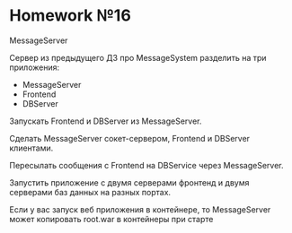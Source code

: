 # Homework №16

MessageServer

Cервер из предыдущего ДЗ про MessageSystem разделить на три приложения:
- MessageServer
- Frontend
- DBServer

Запускать Frontend и DBServer из MessageServer.

Сделать MessageServer сокет-сервером, Frontend и DBServer клиентами.

Пересылать сообщения с Frontend на DBService через MessageServer. 

Запустить приложение с двумя серверами фронтенд и двумя серверами баз данных на разных портах.

Если у вас запуск веб приложения в контейнере, то MessageServer может копировать root.war в контейнеры при старте
